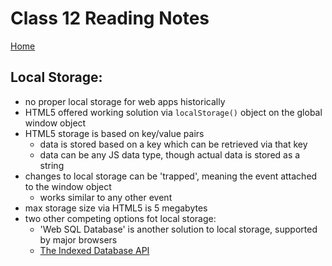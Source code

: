 # Class 12 Reading Notes

[Home](https://penjoe.github.io/reading-notes/)

## Local Storage:

* no proper local storage for web apps historically
* HTML5 offered working solution via `localStorage()` object on the global window object
* HTML5 storage is based on key/value pairs
  * data is stored based on a key which can be retrieved via that key
  * data can be any JS data type, though actual data is stored as a string
* changes to local storage can be 'trapped', meaning the event attached to the window object
  * works similar to any other event
* max storage size via HTML5 is 5 megabytes
* two other competing options fot local storage:
  * 'Web SQL Database' is another solution to local storage, supported by major browsers
  * [The Indexed Database API](https://w3c.github.io/IndexedDB/)